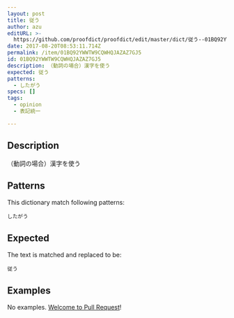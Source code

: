 ```yaml
---
layout: post
title: 従う
author: azu
editURL: >-
  https://github.com/proofdict/proofdict/edit/master/dict/従う--01BQ92YWWTW9CQWHQJAZAZ7GJ5.yml
date: 2017-08-20T08:53:11.714Z
permalink: /item/01BQ92YWWTW9CQWHQJAZAZ7GJ5
id: 01BQ92YWWTW9CQWHQJAZAZ7GJ5
description: （動詞の場合）漢字を使う
expected: 従う
patterns:
  - したがう
specs: []
tags:
  - opinion
  - 表記統一

---
```


## Description

（動詞の場合）漢字を使う

## Patterns

This dictionary match following patterns:

    したがう

## Expected

The text is matched and replaced to be:

    従う

## Examples

No examples. [Welcome to Pull Request](https://github.com/proofdict/proofdict/edit/master/dict/従う--01BQ92YWWTW9CQWHQJAZAZ7GJ5.yml)!
